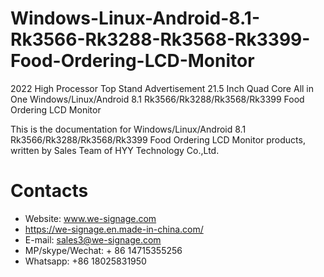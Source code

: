 # Windows-Linux-Android-8.1-Rk3566-Rk3288-Rk3568-Rk3399-Food-Ordering-LCD-Monitor
2022 High Processor Top Stand Advertisement 21.5 Inch Quad Core All in One Windows/Linux/Android 8.1 Rk3566/Rk3288/Rk3568/Rk3399 Food Ordering LCD Monitor

This is the documentation for Windows/Linux/Android 8.1 Rk3566/Rk3288/Rk3568/Rk3399 Food Ordering LCD Monitor products, written by Sales Team of HYY Technology Co.,Ltd.

# Contacts
- Website: www.we-signage.com
- https://we-signage.en.made-in-china.com/
- E-mail: sales3@we-signage.com
- MP/skype/Wechat: + 86 14715355256
- Whatsapp: +86 18025831950

